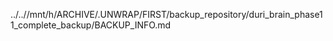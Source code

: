 ../..//mnt/h/ARCHIVE/.UNWRAP/FIRST/backup_repository/duri_brain_phase11_complete_backup/BACKUP_INFO.md